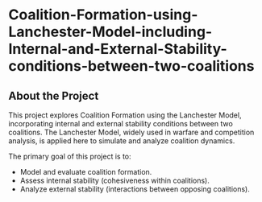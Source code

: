 # Coalition-Formation-using-Lanchester-Model-including-Internal-and-External-Stability-conditions-between-two-coalitions

## About the Project
This project explores Coalition Formation using the Lanchester Model, incorporating internal and external stability conditions between two coalitions. The Lanchester Model, widely used in warfare and competition analysis, is applied here to simulate and analyze coalition dynamics.

The primary goal of this project is to:

- Model and evaluate coalition formation.
- Assess internal stability (cohesiveness within coalitions).
- Analyze external stability (interactions between opposing coalitions).
